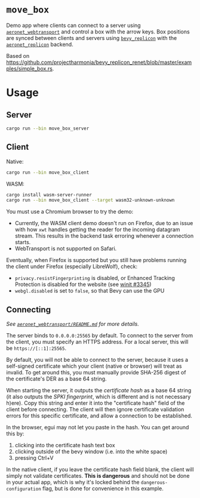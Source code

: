 # `move_box`

Demo app where clients can connect to a server using [`aeronet_webtransport`] and control a box with
the arrow keys. Box positions are synced between clients and servers using [`bevy_replicon`] with
the [`aeronet_replicon`] backend.

Based on <https://github.com/projectharmonia/bevy_replicon_renet/blob/master/examples/simple_box.rs>.

# Usage

## Server

```sh
cargo run --bin move_box_server
```

## Client

Native:

```sh
cargo run --bin move_box_client
```

WASM:

```sh
cargo install wasm-server-runner
cargo run --bin move_box_client --target wasm32-unknown-unknown
```

You must use a Chromium browser to try the demo:
- Currently, the WASM client demo doesn't run on Firefox, due to an issue with how `xwt` handles
  getting the reader for the incoming datagram stream. This results in the backend task erroring
  whenever a connection starts.
- WebTransport is not supported on Safari.

Eventually, when Firefox is supported but you still have problems running the client under Firefox
(especially LibreWolf), check:
- `privacy.resistFingerprinting` is disabled, or Enhanced Tracking Protection is disabled for the
  website (see [winit #3345](https://github.com/rust-windowing/winit/issues/3345))
- `webgl.disabled` is set to `false`, so that Bevy can use the GPU

## Connecting

*See [`aeronet_webtransport/README.md`] for more details.*

The server binds to `0.0.0.0:25565` by default. To connect to the server from the client, you must
specify an HTTPS address. For a local server, this will be `https://[::1]:25565`.

By default, you will not be able to connect to the server, because it uses a self-signed certificate
which your client (native or browser) will treat as invalid. To get around this, you must manually
provide SHA-256 digest of the certificate's DER as a base 64 string.

When starting the server, it outputs the *certificate hash* as a base 64 string (it also outputs the
*SPKI fingerprint*, which is different and is not necessary h)ere). Copy this string and enter it
into the "certificate hash" field of the client before connecting. The client will then ignore
certificate validation errors for this specific certificate, and allow a connection to be
established.

In the browser, egui may not let you paste in the hash. You can get around this by:
1. clicking into the certificate hash text box
2. clicking outside of the bevy window (i.e. into the white space)
3. pressing Ctrl+V

In the native client, if you leave the certificate hash field blank, the client will simply not
validate certificates. **This is dangerous** and should not be done in your actual app, which is why
it's locked behind the `dangerous-configuration` flag, but is done for convenience in this example.

[`aeronet_webtransport`]: https://docs.rs/aeronet_webtransport
[`bevy_replicon`]: https://docs.rs/bevy_replicon
[`aeronet_replicon`]: https://docs.rs/aeronet_replicon
[`aeronet_webtransport/README.md`]: ../../crates/aeronet_webtransport/README.md
